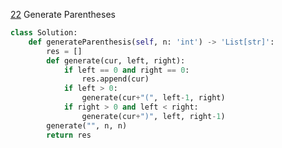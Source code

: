[22](https://leetcode.com/problems/generate-parentheses/) Generate Parentheses

```python
class Solution:
    def generateParenthesis(self, n: 'int') -> 'List[str]':
        res = []
        def generate(cur, left, right):
            if left == 0 and right == 0:
                res.append(cur)
            if left > 0:
                generate(cur+"(", left-1, right)
            if right > 0 and left < right:
                generate(cur+")", left, right-1)
        generate("", n, n)
        return res
```